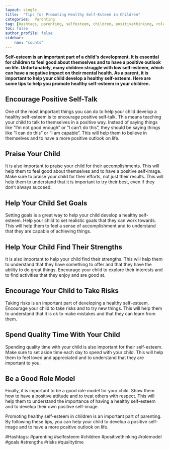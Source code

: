 ```yaml
---
layout: single
title:  "Tips for Promoting Healthy Self-Esteem in Children"
categories:  Parenting
tag: [Hashtags, parenting, selfesteem, children, positivethinking, rolemodel, goals, strengths, risks, qualitytime, ]
toc: false
author_profile: false
sidebar:
    nav: "counts"
---
```

    
**Self-esteem is an important part of a child's development. It is essential for children to feel good about themselves and to have a positive outlook on life. Unfortunately, many children struggle with low self-esteem, which can have a negative impact on their mental health. As a parent, it is important to help your child develop a healthy self-esteem. Here are some tips to help you promote healthy self-esteem in your children.**

## Encourage Positive Self-Talk

One of the most important things you can do to help your child develop a healthy self-esteem is to encourage positive self-talk. This means teaching your child to talk to themselves in a positive way. Instead of saying things like “I’m not good enough” or “I can’t do this”, they should be saying things like “I can do this” or “I am capable”. This will help them to believe in themselves and to have a more positive outlook on life.

## Praise Your Child

It is also important to praise your child for their accomplishments. This will help them to feel good about themselves and to have a positive self-image. Make sure to praise your child for their efforts, not just their results. This will help them to understand that it is important to try their best, even if they don’t always succeed.

## Help Your Child Set Goals

Setting goals is a great way to help your child develop a healthy self-esteem. Help your child to set realistic goals that they can work towards. This will help them to feel a sense of accomplishment and to understand that they are capable of achieving things.

## Help Your Child Find Their Strengths

It is also important to help your child find their strengths. This will help them to understand that they have something to offer and that they have the ability to do great things. Encourage your child to explore their interests and to find activities that they enjoy and are good at.

## Encourage Your Child to Take Risks

Taking risks is an important part of developing a healthy self-esteem. Encourage your child to take risks and to try new things. This will help them to understand that it is ok to make mistakes and that they can learn from them.

## Spend Quality Time With Your Child

Spending quality time with your child is also important for their self-esteem. Make sure to set aside time each day to spend with your child. This will help them to feel loved and appreciated and to understand that they are important to you.

## Be a Good Role Model

Finally, it is important to be a good role model for your child. Show them how to have a positive attitude and to treat others with respect. This will help them to understand the importance of having a healthy self-esteem and to develop their own positive self-image.

Promoting healthy self-esteem in children is an important part of parenting. By following these tips, you can help your child to develop a positive self-image and to have a more positive outlook on life. 

#Hashtags: #parenting #selfesteem #children #positivethinking #rolemodel #goals #strengths #risks #qualitytime